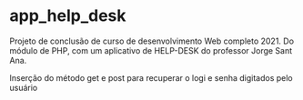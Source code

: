 # app_help_desk
 Projeto de conclusão de curso de desenvolvimento Web completo 2021. Do módulo de PHP, com um aplicativo de HELP-DESK do professor Jorge Sant Ana.

 Inserção do método get e post para recuperar o logi e senha digitados pelo usuário
